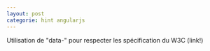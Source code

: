 ```yaml
---
layout: post
categorie: hint angularjs
---
```


Utilisation de "data-" pour respecter les spécification du W3C (link!)

